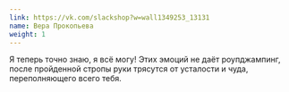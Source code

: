 ```yaml
---
link: https://vk.com/slackshop?w=wall1349253_13131
name: Вера Прокопьева
weight: 1
---
```


Я теперь точно знаю, я всё могу! Этих эмоций не даёт роупджампинг, после пройденной стропы руки трясутся от усталости и чуда, переполняющего всего тебя.
